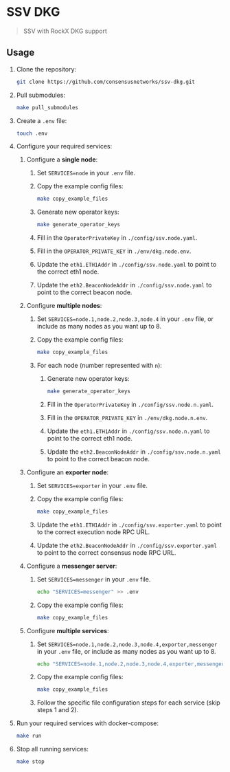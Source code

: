 # SSV DKG

> SSV with RockX DKG support

## Usage

1. Clone the repository:

    ```bash
    git clone https://github.com/consensusnetworks/ssv-dkg.git
    ```

2. Pull submodules:

    ```bash
    make pull_submodules
    ```

3. Create a `.env` file:

    ```bash
    touch .env
    ```

4. Configure your required services:

    1. Configure a **single node**:

        1. Set `SERVICES=node` in your `.env` file.

        2. Copy the example config files:

            ```bash
            make copy_example_files
            ```

        3. Generate new operator keys:

            ```bash
            make generate_operator_keys
            ```

        4. Fill in the `OperatorPrivateKey` in `./config/ssv.node.yaml`.

        5. Fill in the `OPERATOR_PRIVATE_KEY` in `./env/dkg.node.env`.
  
        6. Update the `eth1.ETH1Addr` in `./config/ssv.node.yaml` to point to the correct eth1 node.

        7. Update the `eth2.BeaconNodeAddr` in `./config/ssv.node.yaml` to point to the correct beacon node.

    2. Configure **multiple nodes**:

        1. Set `SERVICES=node.1,node.2,node.3,node.4` in your `.env` file, or include as many nodes as you want up to 8.

        2. Copy the example config files:

            ```bash
            make copy_example_files
            ```

        3. For each node (number represented with `n`):

            1. Generate new operator keys:

               ```bash
               make generate_operator_keys
               ```

            2. Fill in the `OperatorPrivateKey` in `./config/ssv.node.n.yaml`.

            3. Fill in the `OPERATOR_PRIVATE_KEY` in `./env/dkg.node.n.env`.

            4. Update the `eth1.ETH1Addr` in `./config/ssv.node.n.yaml` to point to the correct eth1 node.

            5. Update the `eth2.BeaconNodeAddr` in `./config/ssv.node.n.yaml` to point to the correct beacon node.

    3. Configure an **exporter node**:

        1. Set `SERVICES=exporter` in your `.env` file.

        2. Copy the example config files:

            ```bash
            make copy_example_files
            ```

        3. Update the `eth1.ETH1Addr` in `./config/ssv.exporter.yaml` to point to the correct execution node RPC URL.

        4. Update the `eth2.BeaconNodeAddr` in `./config/ssv.exporter.yaml` to point to the correct consensus node RPC URL.

    4. Configure a **messenger server**:

        1. Set `SERVICES=messenger` in your `.env` file.

            ```bash
            echo "SERVICES=messenger" >> .env
            ```

        2. Copy the example config files:

            ```bash
            make copy_example_files
            ```

    5. Configure **multiple services**:

        1. Set `SERVICES=node.1,node.2,node.3,node.4,exporter,messenger` in your `.env` file, or include as many nodes as you want up to 8.

            ```bash
            echo "SERVICES=node.1,node.2,node.3,node.4,exporter,messenger" >> .env
            ```

        2. Copy the example config files:

            ```bash
            make copy_example_files
            ```

        3. Follow the specific file configuration steps for each service (skip steps 1 and 2).

5. Run your required services with docker-compose:

    ```bash
    make run
    ```

6. Stop all running services:

    ```bash
    make stop
    ```
